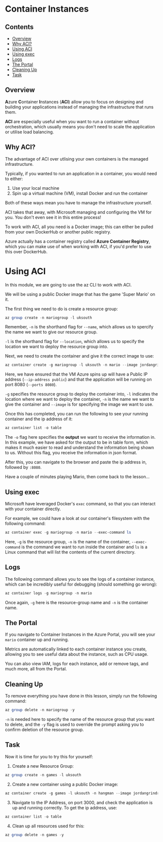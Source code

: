 # Container Instances

<!--TOC_START-->
## Contents
- [Overview](#overview)
- [Why ACI?](#why-aci)
- [Using ACI](#using-aci)
- [Using exec](#using-exec)
- [Logs](#logs)
- [The Portal](#the-portal)
- [Cleaning Up](#cleaning-up)
- [Task](#task)

<!--TOC_END-->
## Overview

**A**zure **C**ontainer **I**nstances (**ACI**) allow you to focus on designing and building your applications instead of managing the infrastructure that runs them.

**ACI** are especially useful when you want to run a container without orchestration, which usually means you don't need to scale the application or utilise load balancing.

## Why ACI?

The advantage of ACI over utlising your own containers is the managed infrastructure.

Typically, if you wanted to run an application in a container, you would need to either:

1. Use your local machine
2. Spin up a virtual machine (VM), install Docker and run the container

Both of these ways mean you have to manage the infrastructure yourself. 

ACI takes that away, with Microsoft managing and configuring the VM for you. You don't even see it in this entire process!

To work with ACI, all you need is a Docker image; this can either be pulled from your own DockerHub or another public registry. 

Azure actually has a container registry called **Azure Container Registry**, which you can make use of when working with ACI, if you'd prefer to use this over DockerHub.

# Using ACI

In this module, we are going to use the az CLI to work with ACI. 

We will be using a public Docker image that has the game 'Super Mario' on it.

The first thing we need to do is create a resource group:

```powershell
az group create -n mariogroup -l uksouth
```

Remember, `-n` is the shorthand flag for `--name`, which allows us to spercify the name we want to give our resource group. 

`-l` is the shorthand flag for `--location`, which allows us to specify the location we want to deploy the resource group into.

Next, we need to create the container and give it the correct image to use:

```powershell
az container create -g mariogroup -l uksouth -n mario --image jordangrindrod/mario --ip-address public --ports 8080
```

Here, we have ensured that the VM Azure spins up will have a Public IP address (`--ip-address public`) and that the application will be running on port 8080 (`--ports 8080`). 

`-g` specifies the resource group to deploy the container into, `-l` indicates the location where we want to deploy the container, `-n` is the name we want to give the container and `--image` is for specifying the image we want to use.

Once this has completed, you can run the following to see your running container and the ip address of it:

```powershell
az container list -o table
```

The `-o` flag here specifies the **output** we want to receive the information in. In this example, we have asked for the output to be in table form, which makes it much easier to read and understand the information being shown to us. Without this flag, you receive the information in json format.

After this, you can navigate to the browser and paste the ip address in, followed by `:8080`.

Have a couple of minutes playing Mario, then come back to the lesson...

## Using exec

Microsoft have leveraged Docker's `exec` command, so that you can interact with your container directly.

For example, we could have a look at our container's filesystem with the following command:

```powershell
az container exec -g mariogroup -n mario --exec-command ls
```

Here, `-g` is the resource group, `-n` is the name of the container, `--exec-command` is the command we want to run inside the container and `ls` is a Linux command that will list the contents of the current directory.

## Logs

The following command allows you to see the logs of a container instance, which can be incredibly useful for debugging (should something go wrong):

```powershell
az container logs -g mariogroup -n mario
```

Once again, `-g` here is the resource-group name and `-n` is the container name.

## The Portal

If you navigate to Container Instances in the Azure Portal, you will see your `mario` container up and running.

Metrics are automatically linked to each container instance you create, allowing you to see useful data about the instance, such as CPU usage. 

You can also view IAM, logs for each instance, add or remove tags, and much more, all from the Portal.

## Cleaning Up

To remove everything you have done in this lesson, simply run the following command:

```powershell
az group delete -n mariogroup -y
```

`-n` is needed here to specify the name of the resource group that you want to delete, and the `-y` flag is used to override the prompt asking you to confirm deletion of the resource group.

## Task

Now it is time for you to try this for yourself:

1. Create a new Resource Group:

```powershell
az group create -n games -l uksouth
```

2. Create a new container using a public Docker image:

```powershell
az container create -g games -l uksouth -n hangman --image jordangrindrod/hangman --ip-address public --ports 3000
```

3. Navigate to the IP Address, on port 3000, and check the application is up and running correctly. To get the ip address, use:

```powershell
az container list -o table
```

4. Clean up all resources used for this:

```powershell
az group delete -n games -y
```
